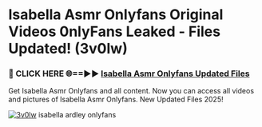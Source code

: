 # Isabella Asmr Onlyfans Original Videos 0nlyFans Leaked - Files Updated! (3v0lw)

<h3>🔴 CLICK HERE 🌐==►► <a href="https://tinyurl.com/2jnfzry5" rel="nofollow">Isabella Asmr Onlyfans Updated Files</a></h3>

Get Isabella Asmr Onlyfans and all content. Now you can access all videos and pictures of Isabella Asmr Onlyfans. New Updated Files 2025!

[![3v0lw](https://i.imgur.com/GyGTBgg.gif)](https://tinyurl.com/2jnfzry5)
isabella ardley onlyfans